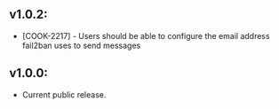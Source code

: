 ## v1.0.2:

* [COOK-2217] - Users should be able to configure the email address
  fail2ban uses to send messages

## v1.0.0:

* Current public release.
